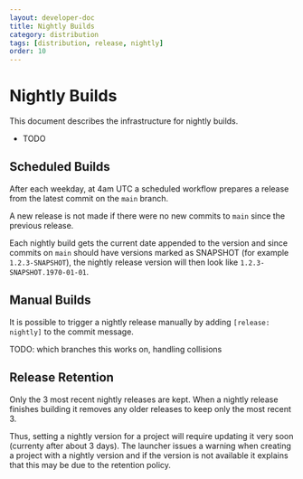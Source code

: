 ```yaml
---
layout: developer-doc
title: Nightly Builds
category: distribution
tags: [distribution, release, nightly]
order: 10
---
```


# Nightly Builds

This document describes the infrastructure for nightly builds.

<!-- MarkdownTOC levels="2,3" autolink="true" -->

- TODO

<!-- /MarkdownTOC -->

## Scheduled Builds

After each weekday, at 4am UTC a scheduled workflow prepares a release from the latest commit on the `main` branch.

A new release is not made if there were no new commits to `main` since the previous release.

Each nightly build gets the current date appended to the version and since commits on `main` should have versions marked as SNAPSHOT (for example `1.2.3-SNAPSHOT`), the nightly release version will then look like `1.2.3-SNAPSHOT.1970-01-01`.

## Manual Builds

It is possible to trigger a nightly release manually by adding `[release: nightly]` to the commit message.

TODO: which branches this works on, handling collisions

## Release Retention

Only the 3 most recent nightly releases are kept. When a nightly release finishes building it removes any older releases to keep only the most recent 3.

Thus, setting a nightly version for a project will require updating it very soon (currenty after about 3 days). The launcher issues a warning when creating a project with a nightly version and if the version is not available it explains that this may be due to the retention policy.


